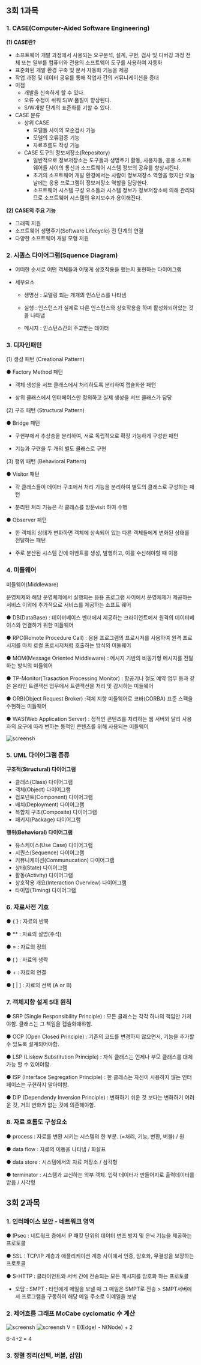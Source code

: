 

## 3회 1과목
### 1. CASE(Computer-Aided Software Engineering)

**(1) CASE란?**
- 소프트웨어 개발 과정에서 사용되는 요구분석, 설계, 구현, 검사 및 디버깅 과정 전체 또는 일부를 컴퓨터와 전용의 소프트웨어 도구를 사용하여 자동화
- 표준화된 개발 환경 구축 및 문서 자동화 기능을 제공
- 작업 과정 및 데이터 공유를 통해 작업자 간의 커뮤니케이션을 증대
- 이점
  - 개발을 신속하게 할 수 있다.
  - 오류 수정이 쉬워 S/W 품질이 향상된다.
  - S/W개발 단계의 표준화를 기할 수 있다.
- CASE 분류
    - 상위 CASE
      - 모델들 사이의 모순검사 가능
      - 모델의 오류검증 기능
      - 자료흐름도 작성 기능
    - CASE 도구의 정보저장소(Repository)
      - 일반적으로 정보저장소는 도구들과 생명주기 활동, 사용자들, 응용 소프트웨어들 사이의 통신과 소프트웨어 시스템 정보의 공유를 향상시킨다.
      - 초기의 소프트웨어 개발 환경에서는 사람이 정보저장소 역할을 했지만 오늘날에는 응용 프로그램이 정보저장소 역할을 담당한다.
      - 소프트웨어 시스템 구성 요소들과 시스템 정보가 정보저장소에 의해 관리되므로 소프트웨어 시스템의 유지보수가 용이해진다.
  
**(2) CASE의 주요 기능**
  - 그래픽 지원
  - 소프트웨어 생명주기(Software Lifecycle) 전 단계의 연결
  - 다양한 소프트웨어 개발 모형 지원



### 2. 시퀀스 다이어그램(Squence Diagram)

- 어떠한 순서로 어떤 객체들과 어떻게 상호작용을 했는지 표현하는 다이어그램
- 세부요소

    - 생명선 : 모델링 되는 개개의 인스턴스를 나타냄

    - 실행 : 인스턴스가 실제로 다른 인스턴스와 상호작용을 하며 활성화되어있는 것을 나타냄

  -   메시지 : 인스턴스간의 주고받는 데이터


### 3. 디자인패턴

(1) 생성 패턴 (Creational Pattern)

● Factory Method 패턴 

- 객체 생성을 서브 클래스에서 처리하도록 분리하여 캡슐화한 패턴

- 상위 클래스에서 인터페이스만 정의하고 실제 생성을 서브 클래스가 담당

 

(2) 구조 패턴 (Structural Pattern)

● Bridge 패턴

- 구현부에서 추상층을 분리하여, 서로 독립적으로 확장 가능하게 구성한 패턴

- 기능과 구련을 두 개의 별도 클래스로 구현

 

(3) 행위 패턴 (Behavioral Pattern)

● Visitor 패턴

- 각 클래스들이 데이터 구조에서 처리 기능을 분리하여 별도의 클래스로 구성하는 패턴

- 분리된 처리 기능은 각 클래스를 방문visit 하여 수행

 

● Observer 패턴

- 한 객체의 상태가 변화하면 객체에 상속되어 있는 다른 객체들에게 변화된 상태를 전달하는 패턴

- 주로 분산된 시스템 간에 이벤트를 생성, 발행하고, 이를 수신해야할 때 이용

### 4. 미들웨어
미들웨어(Middleware)

운영체제와 해당 운영체제에서 실행되는 응용 프로그램 사이에서 운영체제가 제공하는 서비스 이외에 추가적으로 서비스를 제공하는 소프트 웨어

● DB(DataBase) : 데이터베이스 벤더에서 제공하는 크라이언트에서 원격의 데이터베이스와 연결하기 위한 미들웨어

● RPC(Romote Procedure Call) : 응용 프로그램의 프로시저를 사용하여 원격 프로시저를 마치 로컬 프로시저처럼 호출하는 방식의 미둘웨어

● MOM(Message Oriented Middleware) : 메시지 기반의 비동기형 메시지를 전달하는 방식의 미들웨어

● TP-Monitor(Trasaction Processing Monitor) : 항공기나 철도 예약 업무 등과 같은 온라인 트랜잭션 업무에서 트랜잭션을 처리 및 감시하는 미들웨어

● ORB(Object Request Broker) :객체 지향 미들웨어로 코바(CORBA) 표준 스펙을 수현하는 미들웨어

● WAS(Web Application Server) : 정적인 콘텐츠를 처리하는 웹 서버와 달리 사용자의 요구에 따라 변하는 동적인 콘텐츠를 위해 사용되는 미들웨어


![screensh](https://img1.daumcdn.net/thumb/R1280x0/?scode=mtistory2&fname=https%3A%2F%2Fblog.kakaocdn.net%2Fdn%2FOIdVs%2FbtqG7SIfYxJ%2FuqIk96IprxjgAbclc6Wzg1%2Fimg.jpg
)

### 5. UML 다이어그램 종류

**구조적(Structural) 다이어그램**	
- 클래스(Class) 다이어그램
- 객체(Object) 다이어그램
- 컴포넌트(Component) 다이어그램
- 배치(Deployment) 다이어그램
- 복합체 구조(Composite) 다이어그램
- 패키지(Package) 다이어그램	

**행위(Behavioral) 다이어그램**
- 유스케이스(Use Case) 다이어그램
- 시퀀스(Sequence) 다이어그램
- 커뮤니케이션(Communucation) 다이어그램
- 상태(State) 다이어그램
- 활동(Activity) 다이어그램
- 상호작용 개요(Interaction Overview) 다이어그램
- 타이밍(Timing) 다이어그램 


### 6. 자료사전 기호

● { } : 자료의 반복

● ** : 자료의 설명(주석)

● = : 자료의 정의

● ( ) : 자료의 생략

● + : 자료의 연결

● [ | ] : 자료의 선택 (A or B) 

### 7. 객체지향 설계 5대 원칙

● SRP (Single Responsibility Principle) : 모든 클래스는 각각 하나의 책임만 가져야함. 클래스는 그 책임을 캡슐화애햐함.

● OCP (Open Closed Principle) : 기존의 코드를 변경하지 않으면서, 기능을 추가할 수 있도록 설계되어야함.

● LSP (Liskow Substitution Principle) : 자식 클래스는 언제나 부모 클래스를 대체가능 할 수 있어야함.

● ISP (Interface Segregation Principle) : 한 클래스는 자신이 사용하지 않는 인터페이스는 구현하지 말아야함. 

● DIP (Dependendy Inversion Principle) : 변화하기 쉬운 것 보다는 변화하기 어려운 것, 거의 변화가 없는 것에 의존해야함.

### 8. 자료 흐름도 구성요소

● process : 자료를 변환 시키는 시스템의 한 부분. (=처리, 기능, 변환, 버블) / 원

● data flow : 자료의 이동을 나타냄 / 화살표

● data store : 시스템에서의 자료 저장소 / 삼각형

● terminator : 시스템과 교신하는 외부 객체. 입력 데이터가 만들어지로 출력데이터를 받음 / 사각형

## 3회 2과목

### 1. 인터페이스 보안 - 네트워크 영역

● IPsec : 네트워크 층에서 IP 패킷 단위의 데이터 변조 방지 및 은닉 기능을 제공하는 프로토콜

● SSL : TCP/IP 계층과 애플리케이션 계층 사이에서 인증, 암호화, 무결성을 보장하는 프로토콜

● S-HTTP : 클라이언트와 서버 간에 전송되는 모든 메시지를 암호화 하는 프로토콜

 
- 오답 : SMPT : 타인에게 메일을 보낼 때 그 매일은 SMPT로 전송 > SMPT서버에서 프로그램을 구동하여 해당 메일 주소로 이메일을 보냄


### 2. 제어흐름 그래프 McCabe cyclomatic 수 계산 
![screensh](https://img1.daumcdn.net/thumb/R1280x0/?scode=mtistory2&fname=https%3A%2F%2Fblog.kakaocdn.net%2Fdn%2FePOJ8Q%2FbtqIXknKtZU%2F6sqY9GD0HQ2Eor47iaCky0%2Fimg.png
)
![screensh](https://img1.daumcdn.net/thumb/R1280x0/?scode=mtistory2&fname=https%3A%2F%2Fblog.kakaocdn.net%2Fdn%2FbTmDbs%2FbtqIN984rTa%2Fw60kKQubFizlN8sz3g8Ds1%2Fimg.png
)
V = E(Edge) - N(Node) + 2

6-4+2 = 4

### 3. 정렬 정리(선택, 버블, 삽입)